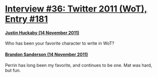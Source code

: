 # [Interview #36: Twitter 2011 (WoT), Entry #181](https://www.theoryland.com/intvmain.php?i=36#181)

#### [Justin Huckaby (14 November 2011)](http://twitter.com/Huckabeast777/status/136148974905200640)

Who has been your favorite character to write in WoT?

#### [Brandon Sanderson (14 November 2011)](http://twitter.com/BrandSanderson/status/136151327368683520)

Perrin has long been my favorite, and continues to be one. Mat was hard, but fun.

